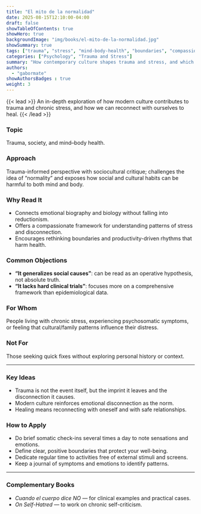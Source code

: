 ```yaml
---
title: "El mito de la normalidad"
date: 2025-08-15T12:10:00-04:00
draft: false
showTableOfContents: true
showHero: true
backgroundImage: "img/books/el-mito-de-la-normalidad.jpg"
showSummary: true
tags: ["trauma", "stress", "mind-body-health", "boundaries", "compassion"]
categories: ["Psychology", "Trauma and Stress"]
summary: "How contemporary culture shapes trauma and stress, and which reconnection practices help restore internal coherence."
authors:
  - "gabormate"
showAuthorsBadges : true
weight: 3
---
```


{{< lead >}}
An in-depth exploration of how modern culture contributes to trauma and chronic stress, and how we can reconnect with ourselves to heal.
{{< /lead >}}

### Topic
Trauma, society, and mind–body health.

### Approach
Trauma-informed perspective with sociocultural critique; challenges the idea of “normality” and exposes how social and cultural habits can be harmful to both mind and body.

### Why Read It
* Connects emotional biography and biology without falling into reductionism.
* Offers a compassionate framework for understanding patterns of stress and disconnection.
* Encourages rethinking boundaries and productivity-driven rhythms that harm health.

### Common Objections
- **“It generalizes social causes”**: can be read as an operative hypothesis, not absolute truth.
- **“It lacks hard clinical trials”**: focuses more on a comprehensive framework than epidemiological data.

### For Whom
People living with chronic stress, experiencing psychosomatic symptoms, or feeling that cultural/family patterns influence their distress.

### Not For
Those seeking quick fixes without exploring personal history or context.

---

### Key Ideas
- Trauma is not the event itself, but the imprint it leaves and the disconnection it causes.
- Modern culture reinforces emotional disconnection as the norm.
- Healing means reconnecting with oneself and with safe relationships.

### How to Apply
- Do brief somatic check-ins several times a day to note sensations and emotions.
- Define clear, positive boundaries that protect your well-being.
- Dedicate regular time to activities free of external stimuli and screens.
- Keep a journal of symptoms and emotions to identify patterns.

---

### Complementary Books
- *Cuando el cuerpo dice NO* — for clinical examples and practical cases.
- *On Self-Hatred* — to work on chronic self-criticism.
